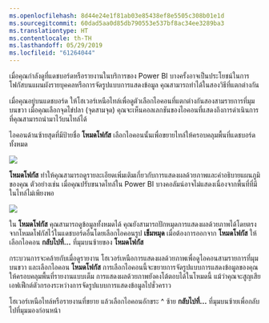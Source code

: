 ```yaml
---
ms.openlocfilehash: 8d44e24e1f81ab03e85438ef8e5505c308b01e1d
ms.sourcegitcommit: 60dad5aa0d85db790553e537bf8ac34ee3289ba3
ms.translationtype: HT
ms.contentlocale: th-TH
ms.lasthandoff: 05/29/2019
ms.locfileid: "61264044"
---
```

เมื่อคุณกำลังดูที่แดชบอร์ดหรือรายงานในบริการของ Power BI บางครั้งอาจเป็นประโยชน์ในการโฟกัสบนแผนผังรายบุคคลหรือการจัดรูปแบบการแสดงข้อมูล คุณสามารถทำได้ในสองวิธีที่แตกต่างกัน

เมื่อคุณอยู่บนแดชบอร์ด ให้โฮเวอร์เหนือไทล์เพื่อดูตัวเลือกไอคอนที่แตกต่างกันสองสามรายการที่มุมบนขวา เมื่อคุณเลือกจุดไข่ปลา (จุดสามจุด) คุณจะเห็นคอลเลกชันของไอคอนที่แสดงถึงการดำเนินการที่คุณสามารถนำมาไว้บนไทล์ได้

ไอคอนด้านซ้ายสุดที่มีป้ายชื่อ **โหมดโฟกัส** เลือกไอคอนนั้นเพื่อขยายไทล์ให้ครอบคลุมพื้นที่แดชบอร์ดทั้งหมด

![](media/4-4b-display-visuals-tiles-fullscreen/4-4b_1.png)

**โหมดโฟกัส** ทำให้คุณสามารถดูรายละเอียดเพิ่มเติมเกี่ยวกับการแสดงผลด้วยภาพและคำอธิบายแผนภูมิของคุณ ตัวอย่างเช่น เมื่อคุณปรับขนาดไทล์ใน Power BI บางคอลัมน์อาจไม่แสดงเนื่องจากพื้นที่ที่มีในไทล์ไม่เพียงพอ

![](media/4-4b-display-visuals-tiles-fullscreen/4-4b_2.png)

ใน **โหมดโฟกัส** คุณสามารถดูข้อมูลทั้งหมดได้ คุณยังสามารถปักหมุดการแสดงผลด้วยภาพได้โดยตรงจากโหมดโฟกัสไว้ในแดชบอร์ดอื่นโดยเลือกไอคอนรูป **เข็มหมุด** เมื่อต้องการออกจาก **โหมดโฟกัส** ให้เลือกไอคอน **กลับไปที่...** ที่มุมบนซ้ายของ **โหมดโฟกัส**

กระบวนการจะคล้ายกับเมื่อดูรายงาน โฮเวอร์เหนือการแสดงผลด้วยภาพเพื่อดูไอคอนสามรายการที่มุมบนขวา และเลือกไอคอน **โหมดโฟกัส** การเลือกไอคอนนี้จะขยายการจัดรูปแบบการแสดงข้อมูลของคุณให้ครอบคลุมพื้นที่รายงานแบบเต็ม การแสดงผลด้วยภาพยังคงโต้ตอบได้ในโหมดนี้ แม้ว่าคุณจะสูญเสียเอฟเฟ็กต์ตัวกรองระหว่างการจัดรูปแบบการแสดงข้อมูลไปชั่วคราว

โฮเวอร์เหนือไทล์หรือรายงานที่ขยาย แล้วเลือกไอคอนอักขระ ^ ซ้าย **กลับไปที่...** ที่มุมบนซ้ายเพื่อกลับไปที่มุมมองก่อนหน้า

